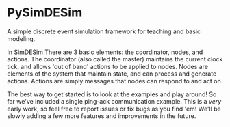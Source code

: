 # PySimDESim
A simple discrete event simulation framework for teaching and basic modeling.

In SimDESim There are 3 basic elements: the  coordinator, nodes, and actions. The coordinator
(also called the master) maintains the current clock tick, and allows 'out of band' actions to be
applied to nodes. Nodes are elements of the system that maintain state, and can process and generate
actions. Actions are simply messages that nodes can respond to and act on.

The best way to get started is to look at the examples and play around! So far we've included a single
ping-ack communication example. This is a *very* early work, so feel free to report issues or fix bugs
as you find 'em! We'll be slowly adding a few more features and improvements in the future.




